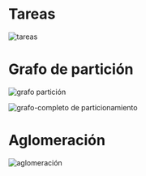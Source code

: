 # Tareas

![tareas](https://user-images.githubusercontent.com/11285528/95275459-2946c400-080e-11eb-9887-b1a1870c598b.png)

# Grafo de partición 

![grafo partición](https://user-images.githubusercontent.com/11285528/95275518-4d0a0a00-080e-11eb-883c-31f5ecefc0c7.PNG)

![grafo-completo de particionamiento](https://user-images.githubusercontent.com/11285528/95275565-6d39c900-080e-11eb-94f2-40c4aab5bf74.PNG)

# Aglomeración
![aglomeración](https://user-images.githubusercontent.com/11285528/95275593-7b87e500-080e-11eb-8187-886f0d22b915.PNG)
